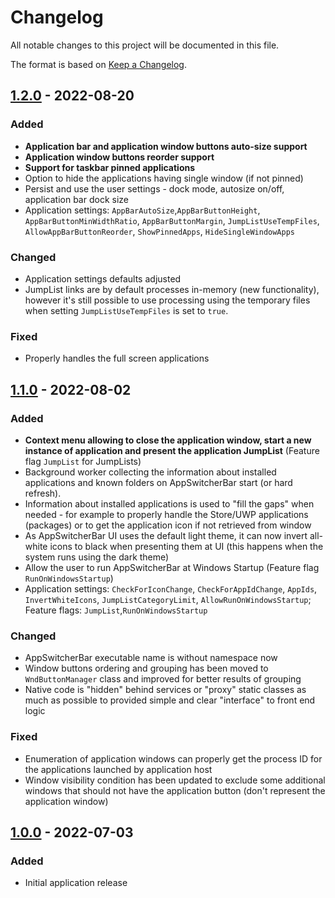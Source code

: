 # Changelog #
All notable changes to this project will be documented in this file.

The format is based on [Keep a Changelog](https://keepachangelog.com/en/1.0.0/).

## [1.2.0] - 2022-08-20 ##
### Added ###
- **Application bar and application window buttons auto-size support**
- **Application window buttons reorder support**
- **Support for taskbar pinned applications**
- Option to hide the applications having single window (if not pinned)
- Persist and use the user settings - dock mode, autosize on/off, application bar dock size
- Application settings: `AppBarAutoSize`,`AppBarButtonHeight`, `AppBarButtonMinWidthRatio`, `AppBarButtonMargin`, `JumpListUseTempFiles`, `AllowAppBarButtonReorder`, `ShowPinnedApps`, `HideSingleWindowApps`

### Changed ###
- Application settings defaults adjusted
- JumpList links are by default processes in-memory (new functionality), however it's still possible to use processing using the temporary files when setting `JumpListUseTempFiles` is set to `true`.

### Fixed ###
- Properly handles the full screen applications

## [1.1.0] - 2022-08-02 ##
### Added ###
- **Context menu allowing to close the application window, start a new instance of application and present the application JumpList**  (Feature flag `JumpList` for JumpLists)
- Background worker collecting the information about installed applications and known folders on AppSwitcherBar start (or hard refresh).
- Information about installed applications is used to "fill the gaps" when needed - for example to properly handle the Store/UWP applications (packages) or to get the application icon if not retrieved from window
- As AppSwitcherBar UI uses the default light theme, it can now invert all-white icons to black when presenting them at UI (this happens when the system runs using the dark theme) 
- Allow the user to run AppSwitcherBar at Windows Startup (Feature flag `RunOnWindowsStartup`)
- Application settings: `CheckForIconChange`, `CheckForAppIdChange`, `AppIds`, `InvertWhiteIcons`, `JumpListCategoryLimit`, `AllowRunOnWindowsStartup`; Feature flags: `JumpList`,`RunOnWindowsStartup`

### Changed ###
- AppSwitcherBar executable name is without namespace now
- Window buttons ordering and grouping has been moved to `WndButtonManager` class and improved for better results of grouping
- Native code is "hidden" behind services or "proxy" static classes as much as possible to provided simple and clear "interface" to front end logic 

### Fixed ###
- Enumeration of application windows can properly get the process ID for the applications launched by application host
- Window visibility condition has been updated to exclude some additional windows that should not have the application button (don't represent the application window)

## [1.0.0] - 2022-07-03 ##
### Added ###
- Initial application release

[1.2.0]: https://github.com/adamecr/AppSwitcherBar/compare/v1.1.0...v1.2.0
[1.1.0]: https://github.com/adamecr/AppSwitcherBar/compare/v1.0.0...v1.1.0
[1.0.0]: https://github.com/adamecr/AppSwitcherBar/releases/tag/v1.0.0